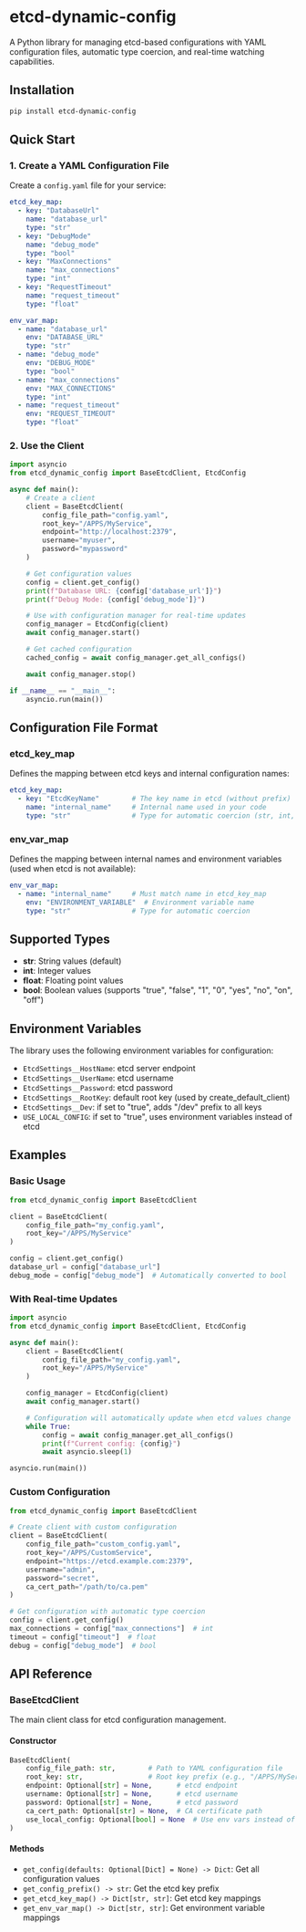 # etcd-dynamic-config

A Python library for managing etcd-based configurations with YAML configuration files, automatic type coercion, and real-time watching capabilities.


## Installation

```bash
pip install etcd-dynamic-config
```

## Quick Start

### 1. Create a YAML Configuration File

Create a `config.yaml` file for your service:

```yaml
etcd_key_map:
  - key: "DatabaseUrl"
    name: "database_url"
    type: "str"
  - key: "DebugMode"
    name: "debug_mode"
    type: "bool"
  - key: "MaxConnections"
    name: "max_connections"
    type: "int"
  - key: "RequestTimeout"
    name: "request_timeout"
    type: "float"

env_var_map:
  - name: "database_url"
    env: "DATABASE_URL"
    type: "str"
  - name: "debug_mode"
    env: "DEBUG_MODE"
    type: "bool"
  - name: "max_connections"
    env: "MAX_CONNECTIONS"
    type: "int"
  - name: "request_timeout"
    env: "REQUEST_TIMEOUT"
    type: "float"
```

### 2. Use the Client

```python
import asyncio
from etcd_dynamic_config import BaseEtcdClient, EtcdConfig

async def main():
    # Create a client
    client = BaseEtcdClient(
        config_file_path="config.yaml",
        root_key="/APPS/MyService",
        endpoint="http://localhost:2379",
        username="myuser",
        password="mypassword"
    )

    # Get configuration values
    config = client.get_config()
    print(f"Database URL: {config['database_url']}")
    print(f"Debug Mode: {config['debug_mode']}")

    # Use with configuration manager for real-time updates
    config_manager = EtcdConfig(client)
    await config_manager.start()

    # Get cached configuration
    cached_config = await config_manager.get_all_configs()

    await config_manager.stop()

if __name__ == "__main__":
    asyncio.run(main())
```

## Configuration File Format

### etcd_key_map

Defines the mapping between etcd keys and internal configuration names:

```yaml
etcd_key_map:
  - key: "EtcdKeyName"        # The key name in etcd (without prefix)
    name: "internal_name"     # Internal name used in your code
    type: "str"               # Type for automatic coercion (str, int, float, bool)
```

### env_var_map

Defines the mapping between internal names and environment variables (used when etcd is not available):

```yaml
env_var_map:
  - name: "internal_name"     # Must match name in etcd_key_map
    env: "ENVIRONMENT_VARIABLE"  # Environment variable name
    type: "str"               # Type for automatic coercion
```

## Supported Types

- **str**: String values (default)
- **int**: Integer values
- **float**: Floating point values
- **bool**: Boolean values (supports "true", "false", "1", "0", "yes", "no", "on", "off")

## Environment Variables

The library uses the following environment variables for configuration:

- `EtcdSettings__HostName`: etcd server endpoint
- `EtcdSettings__UserName`: etcd username
- `EtcdSettings__Password`: etcd password
- `EtcdSettings__RootKey`: default root key (used by create_default_client)
- `EtcdSettings__Dev`: if set to "true", adds "/dev" prefix to all keys
- `USE_LOCAL_CONFIG`: if set to "true", uses environment variables instead of etcd

## Examples

### Basic Usage

```python
from etcd_dynamic_config import BaseEtcdClient

client = BaseEtcdClient(
    config_file_path="my_config.yaml",
    root_key="/APPS/MyService"
)

config = client.get_config()
database_url = config["database_url"]
debug_mode = config["debug_mode"]  # Automatically converted to bool
```

### With Real-time Updates

```python
import asyncio
from etcd_dynamic_config import BaseEtcdClient, EtcdConfig

async def main():
    client = BaseEtcdClient(
        config_file_path="my_config.yaml",
        root_key="/APPS/MyService"
    )

    config_manager = EtcdConfig(client)
    await config_manager.start()

    # Configuration will automatically update when etcd values change
    while True:
        config = await config_manager.get_all_configs()
        print(f"Current config: {config}")
        await asyncio.sleep(1)

asyncio.run(main())
```

### Custom Configuration

```python
from etcd_dynamic_config import BaseEtcdClient

# Create client with custom configuration
client = BaseEtcdClient(
    config_file_path="custom_config.yaml",
    root_key="/APPS/CustomService",
    endpoint="https://etcd.example.com:2379",
    username="admin",
    password="secret",
    ca_cert_path="/path/to/ca.pem"
)

# Get configuration with automatic type coercion
config = client.get_config()
max_connections = config["max_connections"]  # int
timeout = config["timeout"]  # float
debug = config["debug_mode"]  # bool
```


## API Reference

### BaseEtcdClient

The main client class for etcd configuration management.

#### Constructor

```python
BaseEtcdClient(
    config_file_path: str,        # Path to YAML configuration file
    root_key: str,                # Root key prefix (e.g., "/APPS/MyService")
    endpoint: Optional[str] = None,      # etcd endpoint
    username: Optional[str] = None,      # etcd username
    password: Optional[str] = None,      # etcd password
    ca_cert_path: Optional[str] = None,  # CA certificate path
    use_local_config: Optional[bool] = None  # Use env vars instead of etcd
)
```

#### Methods

- `get_config(defaults: Optional[Dict] = None) -> Dict`: Get all configuration values
- `get_config_prefix() -> str`: Get the etcd key prefix
- `get_etcd_key_map() -> Dict[str, str]`: Get etcd key mappings
- `get_env_var_map() -> Dict[str, str]`: Get environment variable mappings

